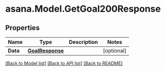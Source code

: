 
# asana.Model.GetGoal200Response

## Properties

Name | Type | Description | Notes
------------ | ------------- | ------------- | -------------
**Data** | [**GoalResponse**](GoalResponse.md) |  | [optional] 

[[Back to Model list]](../README.md#documentation-for-models)
[[Back to API list]](../README.md#documentation-for-api-endpoints)
[[Back to README]](../README.md)

